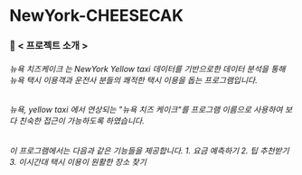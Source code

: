 # NewYork-CHEESECAK <br/>
### 🧀 < 프로젝트 소개 > <br/>
###### 뉴욕 치즈케이크 는 NewYork Yellow taxi 데이터를 기반으로한 데이터 분석을 통해 뉴욕 택시 이용객과 운전사 분들의 쾌적한 택시 이용을 돕는 프로그램입니다. <br/> 
###### 뉴욕, yellow taxi 에서 연상되는 "뉴욕 치즈 케이크"를 프로그램 이름으로 사용하여 보다 친숙한 접근이 가능하도록 하였습니다. <br/>
###### 이 프로그램에서는 다음과 같은 기능들을 제공합니다. 1. 요금 예측하기 2. 팁 추천받기 3. 이시간대 택시 이용이 원활한 장소 찾기
